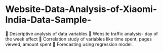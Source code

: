 # Website-Data-Analysis-of-Xiaomi-India-Data-Sample-
 Descriptive analysis of data variables   Website traffic analysis- day of the week effect  Correlation study of variables like time spent, pages viewed, amount spent  Forecasting using regression model.
